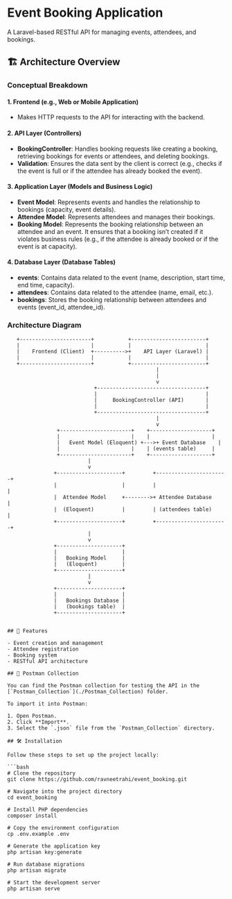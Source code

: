 # Event Booking Application

A Laravel-based RESTful API for managing events, attendees, and bookings.

## 🏗️ Architecture Overview

### Conceptual Breakdown

#### 1. **Frontend (e.g., Web or Mobile Application)**
   - Makes HTTP requests to the API for interacting with the backend.

#### 2. **API Layer (Controllers)**
   - **BookingController**: Handles booking requests like creating a booking, retrieving bookings for events or attendees, and deleting bookings.
   - **Validation**: Ensures the data sent by the client is correct (e.g., checks if the event is full or if the attendee has already booked the event).

#### 3. **Application Layer (Models and Business Logic)**
   - **Event Model**: Represents events and handles the relationship to bookings (capacity, event details).
   - **Attendee Model**: Represents attendees and manages their bookings.
   - **Booking Model**: Represents the booking relationship between an attendee and an event. It ensures that a booking isn’t created if it violates business rules (e.g., if the attendee is already booked or if the event is at capacity).

#### 4. **Database Layer (Database Tables)**
   - **events**: Contains data related to the event (name, description, start time, end time, capacity).
   - **attendees**: Contains data related to the attendee (name, email, etc.).
   - **bookings**: Stores the booking relationship between attendees and events (event_id, attendee_id).

### Architecture Diagram

```plaintext
   +-----------------------+           +------------------------+
   |                       |           |                        |
   |    Frontend (Client)  +---------->+    API Layer (Laravel) |
   |                       |           |                        |
   +-----------------------+           +------------------------+
                                                |
                                                |
                                                v
                            +-----------------------------------+
                            |                                   |
                            |     BookingController (API)       |
                            |                                   |
                            +-----------------------------------+
                                                |
                                                v
                +-----------------------+    +--------------------+
                |                       |    |                    |
                |   Event Model (Eloquent) +--->+ Event Database    |
                |                       |    | (events table)     |
                +-----------------------+    +--------------------+
                          |
                          v
               +---------------------+         +-----------------------+
               |                     |         |                       |
               |  Attendee Model     +-------->+ Attendee Database     |
               |  (Eloquent)         |         | (attendees table)     |
               +---------------------+         +-----------------------+
                          |
                          v
               +---------------------+
               |                     |
               |   Booking Model     |
               |   (Eloquent)        |
               +---------------------+
                          |
                          v
               +---------------------+
               |                     |
               |   Bookings Database |
               |   (bookings table)  |
               +---------------------+


## 🚀 Features

- Event creation and management
- Attendee registration
- Booking system
- RESTful API architecture

## 📁 Postman Collection

You can find the Postman collection for testing the API in the [`Postman_Collection`](./Postman_Collection) folder.

To import it into Postman:

1. Open Postman.
2. Click **Import**.
3. Select the `.json` file from the `Postman_Collection` directory.

## 🛠️ Installation

Follow these steps to set up the project locally:

```bash
# Clone the repository
git clone https://github.com/ravneetrahi/event_booking.git

# Navigate into the project directory
cd event_booking

# Install PHP dependencies
composer install

# Copy the environment configuration
cp .env.example .env

# Generate the application key
php artisan key:generate

# Run database migrations
php artisan migrate

# Start the development server
php artisan serve





